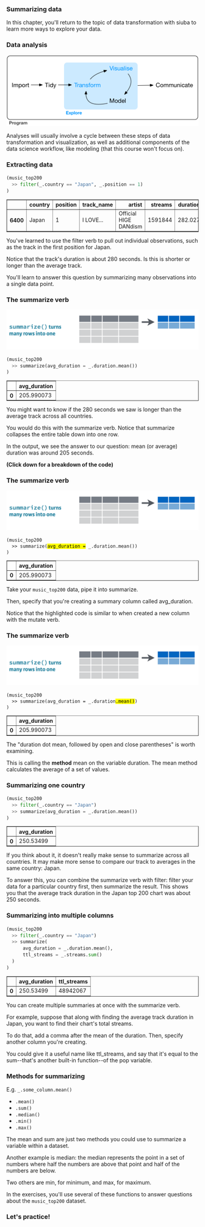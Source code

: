 <section class=""><section class="">

# Summarizing data

<aside class="notes">


In this chapter, you'll return to the topic of data transformation with siuba to learn more ways to explore your data.

</aside></section></section><section class=""><section class="">

# Data analysis


![](model-workflow.png)
<aside class="notes">


Analyses will usually involve a cycle between these steps of data transformation and visualization, as well as additional components of the data science workflow, like modeling (that this course won't focus on).


</aside></section></section><section class=""><section class="">

# Extracting data

```python
(music_top200
  >> filter(_.country == "Japan", _.position == 1)
)
```




<div>
<style scoped>
    .dataframe tbody tr th:only-of-type {
        vertical-align: middle;
    }

    .dataframe tbody tr th {
        vertical-align: top;
    }

    .dataframe thead th {
        text-align: right;
    }
</style>
<table border="1" class="dataframe">
  <thead>
    <tr style="text-align: right;">
      <th></th>
      <th>country</th>
      <th>position</th>
      <th>track_name</th>
      <th>artist</th>
      <th>streams</th>
      <th>duration</th>
      <th>continent</th>
    </tr>
  </thead>
  <tbody>
    <tr>
      <th>6400</th>
      <td>Japan</td>
      <td>1</td>
      <td>I LOVE...</td>
      <td>Official HIGE DANdism</td>
      <td>1591844</td>
      <td>282.027</td>
      <td>Asia</td>
    </tr>
  </tbody>
</table>
</div>


<aside class="notes">


You've learned to use the
filter verb to pull out individual
observations, such as the track in the first position for Japan.

Notice that the track's duration is about 280 seconds.
Is this is shorter or longer than the average track.

You'll learn to answer this question by summarizing many observations into a single data point.

</aside></section></section><section class=""><section class="">

# The summarize verb


![](./model-summarize.png)

```python
(music_top200
  >> summarize(avg_duration = _.duration.mean())
)
```




<div>
<style scoped>
    .dataframe tbody tr th:only-of-type {
        vertical-align: middle;
    }

    .dataframe tbody tr th {
        vertical-align: top;
    }

    .dataframe thead th {
        text-align: right;
    }
</style>
<table border="1" class="dataframe">
  <thead>
    <tr style="text-align: right;">
      <th></th>
      <th>avg_duration</th>
    </tr>
  </thead>
  <tbody>
    <tr>
      <th>0</th>
      <td>205.990073</td>
    </tr>
  </tbody>
</table>
</div>


<aside class="notes">


You might want to know if the 280 seconds we saw is longer than the average track across all countries.

You would do this with the summarize verb. Notice that summarize collapses the entire table down into one row.

In the output, we see the answer to our question: mean (or average) duration was around 205 seconds.


**(Click down for a breakdown of the code)**

</aside></section><section class="">

# The summarize verb


![](./model-summarize.png)


<pre><code class="language-python">(music_top200
  >> summarize(<mark>avg_duration =</mark> _.duration.mean())
)</code></pre>




<div>
<style scoped>
    .dataframe tbody tr th:only-of-type {
        vertical-align: middle;
    }

    .dataframe tbody tr th {
        vertical-align: top;
    }

    .dataframe thead th {
        text-align: right;
    }
</style>
<table border="1" class="dataframe">
  <thead>
    <tr style="text-align: right;">
      <th></th>
      <th>avg_duration</th>
    </tr>
  </thead>
  <tbody>
    <tr>
      <th>0</th>
      <td>205.990073</td>
    </tr>
  </tbody>
</table>
</div>


<aside class="notes">


Take your `music_top200` data, pipe it into summarize.

Then, specify that you're creating a summary column called avg_duration.

Notice that the highlighted code is similar to when created a new column with the mutate verb.

</aside></section><section class="">

# The summarize verb


![](./model-summarize.png)


<pre><code class="language-python">(music_top200
  >> summarize(avg_duration = _.duration<mark>.mean()</mark>)
)</code></pre>




<div>
<style scoped>
    .dataframe tbody tr th:only-of-type {
        vertical-align: middle;
    }

    .dataframe tbody tr th {
        vertical-align: top;
    }

    .dataframe thead th {
        text-align: right;
    }
</style>
<table border="1" class="dataframe">
  <thead>
    <tr style="text-align: right;">
      <th></th>
      <th>avg_duration</th>
    </tr>
  </thead>
  <tbody>
    <tr>
      <th>0</th>
      <td>205.990073</td>
    </tr>
  </tbody>
</table>
</div>


<aside class="notes">


The "duration dot mean, followed by open and close parentheses" is worth examining.

This is calling the **method** mean on the variable duration.
The mean method calculates the average of a set of values.

</aside></section></section><section class=""><section class="">

# Summarizing one country

```python
(music_top200
  >> filter(_.country == "Japan")
  >> summarize(avg_duration = _.duration.mean())
)
```




<div>
<style scoped>
    .dataframe tbody tr th:only-of-type {
        vertical-align: middle;
    }

    .dataframe tbody tr th {
        vertical-align: top;
    }

    .dataframe thead th {
        text-align: right;
    }
</style>
<table border="1" class="dataframe">
  <thead>
    <tr style="text-align: right;">
      <th></th>
      <th>avg_duration</th>
    </tr>
  </thead>
  <tbody>
    <tr>
      <th>0</th>
      <td>250.53499</td>
    </tr>
  </tbody>
</table>
</div>


<aside class="notes">


If you think about it, it doesn't really make sense to summarize across all countries.
It may make more sense to compare our track to averages in the same country: Japan.

To answer this, you can combine the summarize verb with filter:
filter your data for a particular country first, then summarize the result.
This shows you that the average track duration in the Japan top 200 chart was about 250 seconds.


</aside></section></section><section class=""><section class="">

# Summarizing into multiple columns

```python
(music_top200
  >> filter(_.country == "Japan")
  >> summarize(
      avg_duration = _.duration.mean(),
      ttl_streams = _.streams.sum()
  )
)
```




<div>
<style scoped>
    .dataframe tbody tr th:only-of-type {
        vertical-align: middle;
    }

    .dataframe tbody tr th {
        vertical-align: top;
    }

    .dataframe thead th {
        text-align: right;
    }
</style>
<table border="1" class="dataframe">
  <thead>
    <tr style="text-align: right;">
      <th></th>
      <th>avg_duration</th>
      <th>ttl_streams</th>
    </tr>
  </thead>
  <tbody>
    <tr>
      <th>0</th>
      <td>250.53499</td>
      <td>48942067</td>
    </tr>
  </tbody>
</table>
</div>


<aside class="notes">


You can create multiple summaries at once with the summarize verb.

For example, suppose that along with finding the average track duration in Japan,
you want to find their chart's total streams.

To do that, add a comma after the mean of the duration.
Then, specify another column you're creating.

You could give it a useful name like ttl_streams, and say that it's
equal to the sum--that's another built-in function--of the pop variable.

</aside></section></section><section class=""><section class="">

# Methods for summarizing

E.g. `_.some_column.mean()`

* `.mean()`
* `.sum()`
* `.median()`
* `.min()`
* `.max()`

<aside class="notes">


The mean and sum are just two methods you could use to summarize a variable within a dataset.

Another example is median: the median represents
the point in a set of numbers where half the numbers are above that point and half of the numbers are below.

Two others are min, for minimum, and max, for maximum.

In the exercises, you'll use several of these functions to answer questions about the `music_top200` dataset.


</aside></section></section><section class=""><section class="">

# Let's practice!
<aside class="notes">




</aside></section></section>